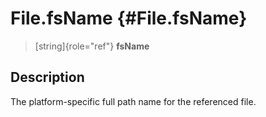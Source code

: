 File.fsName {#File.fsName}
===========

> [string]{role="ref"} **fsName**

Description
-----------

The platform-specific full path name for the referenced file.
